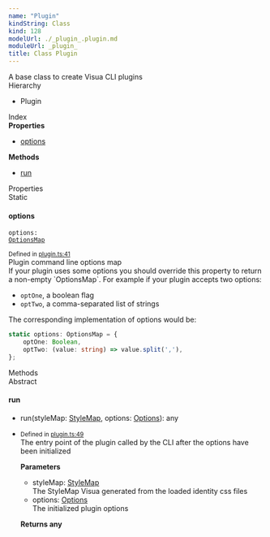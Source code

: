 ```yaml
---
name: "Plugin"
kindString: Class
kind: 128
modelUrl: ./_plugin_.plugin.md
moduleUrl: _plugin_
title: Class Plugin
---
```

<section class="tsd-panel tsd-comment">
<div class="pt-1 tsd-comment">
<div markdown="1">
A base class to create Visua CLI plugins
</div>
</div>
</section>


<section class="pt-2 tsd-panel tsd-hierarchy">
<div class="lead">Hierarchy</div>
<ul class="pl-3 tsd-hierarchy list-style-initial">
<li>
<span class="target">Plugin</span>

</li>
</ul>

</section>





<section >
<div class="lead pb-2">Index</div>
<section class="tsd-panel tsd-index-panel">
<div class="tsd-index-content">
<section class="tsd-index-section ">
<strong>Properties</strong>
<ul>
<li class="tsd-kind-property tsd-parent-kind-class tsd-is-static"><a href="../_plugin_.plugin/#options" class="tsd-kind-icon">options</a></li>
</ul>
</section>
<section class="tsd-index-section ">
<strong>Methods</strong>
<ul>
<li class="tsd-kind-method tsd-parent-kind-class"><a href="../_plugin_.plugin/#run" class="tsd-kind-icon">run</a></li>
</ul>
</section>
</div>
</section>
</section>
<section>
<div class="lead">Properties</div>
<section class="pb-4 pt-2 tsd-kind-property tsd-parent-kind-class tsd-is-static">
<div class="d-flex flex-row">
<div class="h4 pr-1"><span class="badge badge-primary">Static</span></div>
<h4 id="options">options</h4>
</div>

<code class="tsd-signature tsd-kind-icon">options<span class="tsd-signature-symbol">:</span> <a href="../_plugin_/#optionsmap" class="tsd-signature-type">OptionsMap</a></code>

<aside class="tsd-sources pb-2">
<div class="d-flex flex-column">
<small class="text-muted">Defined in <a href="https://github.com/umbopepato/visua/blob/6f68f03/src/plugin.ts#L41">plugin.ts:41</a></small>
</div>
</aside>
<div class="pt-1 tsd-comment">
<div markdown="1">
Plugin command line options map
</div>
<div markdown="1">
If your plugin uses some options you should override this property to return a non-empty `OptionsMap`.
For example if your plugin accepts two options:

- `optOne`, a boolean flag
- `optTwo`, a comma-separated list of strings

The corresponding implementation of options would be:
```typescript
static options: OptionsMap = {
    optOne: Boolean,
    optTwo: (value: string) => value.split(','),
};
```

</div>
</div>




</section>
</section>
<section>
<div class="lead">Methods</div>
<section class="pb-4 pt-2 tsd-kind-method tsd-parent-kind-class">
<div class="d-flex flex-row">
<div class="h4 pr-1"><span class="badge badge-primary">Abstract</span></div>
<h4 id="run">run</h4>
</div>

<ul class="tsd-signatures tsd-kind-method tsd-parent-kind-class">
<li class="tsd-signature tsd-kind-icon">run<span class="tsd-signature-symbol">(</span>styleMap<span class="tsd-signature-symbol">: </span><a href="../_cssom_style_map_.stylemap/" class="tsd-signature-type">StyleMap</a>, options<span class="tsd-signature-symbol">: </span><a href="../_plugin_/#options" class="tsd-signature-type">Options</a><span class="tsd-signature-symbol">)</span><span class="tsd-signature-symbol">: </span><span class="tsd-signature-type">any</span></li>
</ul>

<ul class="tsd-descriptions">
<li class="tsd-description">
<aside class="tsd-sources pb-2">
<div class="d-flex flex-column">
<small class="text-muted">Defined in <a href="https://github.com/umbopepato/visua/blob/6f68f03/src/plugin.ts#L49">plugin.ts:49</a></small>
</div>
</aside>
<div class="pt-1 tsd-comment">
<div markdown="1">
The entry point of the plugin called by the CLI after the options have been initialized
</div>
</div>


<strong>Parameters</strong>
<ul class="pl-3 pb-2 list-style-initial">
<li>
<div class="h6 mb-0">styleMap: <a href="../_cssom_style_map_.stylemap/" class="tsd-signature-type">StyleMap</a></div>

<div class="pt-1 tsd-comment">
<div markdown="1">
The StyleMap Visua generated from the loaded identity css files
</div>
</div>

</li>
<li>
<div class="h6 mb-0">options: <a href="../_plugin_/#options" class="tsd-signature-type">Options</a></div>

<div class="pt-1 tsd-comment">
<div markdown="1">
The initialized plugin options

</div>
</div>

</li>
</ul>

<strong>Returns <span class="tsd-signature-type">any</span></strong>


</li>
</ul>

</section>
</section>
